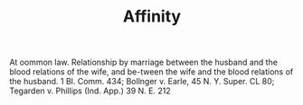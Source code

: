 ---
title: Affinity
letter: A
permalink: "/definitions/affinity.html"
body: At oommon law. Relationship by marriage between the husband and the blood relations
  of the wife, and be-tween the wife and the blood relations of the husband. 1 Bl.
  Comm. 434; Bollnger v. Earle, 45 N. Y. Super. CL 80; Tegarden v. Phillips (Ind.
  App.) 39 N. E. 212
published_at: '2018-07-07'
layout: post
---